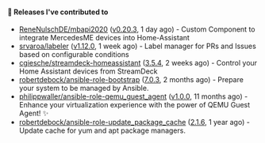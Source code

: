 #### 🔭 Releases I've contributed to

- [ReneNulschDE/mbapi2020](https://github.com/ReneNulschDE/mbapi2020) ([v0.20.3](https://github.com/ReneNulschDE/mbapi2020/releases/tag/v0.20.3), 1 day ago) - Custom Component to integrate MercedesME devices into Home-Assistant
- [srvaroa/labeler](https://github.com/srvaroa/labeler) ([v1.12.0](https://github.com/srvaroa/labeler/releases/tag/v1.12.0), 1 week ago) - Label manager for PRs and Issues based on configurable conditions
- [cgiesche/streamdeck-homeassistant](https://github.com/cgiesche/streamdeck-homeassistant) ([3.5.4](https://github.com/cgiesche/streamdeck-homeassistant/releases/tag/3.5.4), 2 weeks ago) - Control your Home Assistant devices from StreamDeck
- [robertdebock/ansible-role-bootstrap](https://github.com/robertdebock/ansible-role-bootstrap) ([7.0.3](https://github.com/robertdebock/ansible-role-bootstrap/releases/tag/7.0.3), 2 months ago) - Prepare your system to be managed by Ansible.
- [philippwaller/ansible-role-qemu_guest_agent](https://github.com/philippwaller/ansible-role-qemu_guest_agent) ([v1.0.0](https://github.com/philippwaller/ansible-role-qemu_guest_agent/releases/tag/v1.0.0), 11 months ago) - Enhance your virtualization experience with the power of QEMU Guest Agent! ✨
- [robertdebock/ansible-role-update_package_cache](https://github.com/robertdebock/ansible-role-update_package_cache) ([2.1.6](https://github.com/robertdebock/ansible-role-update_package_cache/releases/tag/2.1.6), 1 year ago) - Update cache for yum and apt package managers.
